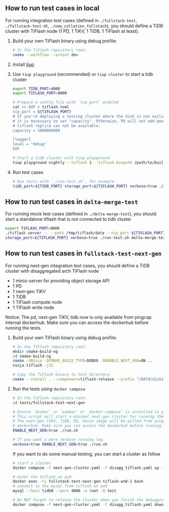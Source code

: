 ## How to run test cases in local

For running integration test cases (defined in `./fullstack-test`, `./fullstack-test-dt`, `./new_collation_fullstack`), you should define a TiDB cluster with TiFlash node (1 PD, 1 TiKV, 1 TiDB, 1 TiFlash at least).

1. Build your own TiFlash binary using debug profile:

    ```bash
    # In the TiFlash repository root:
    cmake --workflow --preset dev
    ```

2. Install [tiup](https://tiup.io/)
3. Use `tiup playground` (recommended) or `tiup cluster` to start a tidb cluster

    ```bash
    export TIDB_PORT=4000
    export TIFLASH_PORT=9000

    # Prepare a config file with `tcp_port` enabled
    cat << EOF > tiflash.toml
    tcp_port = ${TIFLASH_PORT}
    # If you're deploying a testing cluster where the disk is not exclusively dedicated to TiFlash,
    # it is necessary to set "capacity". Otherwise, PD will not add peers to TiFlash, making the
    # tiflash replica can not be available.
    capacity = 1000000000

    [logger]
    level = "debug"
    EOF

    # Start a tidb cluster with tiup playground
    tiup playground nightly --tiflash 1 --tiflash.binpath /path/to/build/tiflash --db.port ${TIDB_PORT} --tiflash.config ./tiflash.toml
    ```

4. Run test cases

    ```bash
    # Run tests with `./run-test.sh`, for example
    tidb_port=${TIDB_PORT} storage_port=${TIFLASH_PORT} verbose=true ./run-test.sh fullstack-test/ddl
    ```

## How to run test cases in `delta-merge-test`

For running mock test cases (defined in `./delta-merge-test`), you should start a standalone tiflash that is not connected to tidb cluster

```bash
export TIFLASH_PORT=9000
./tiflash server -- --path /tmp/tiflash/data --tcp_port ${TIFLASH_PORT}
storage_port=${TIFLASH_PORT} verbose=true ./run-test.sh delta-merge-test
```

## How to run test cases in `fullstack-test-next-gen`

For running next-gen integration test cases, you should define a TiDB cluster with disaggregated arch TiFlash node

* 1 minio-server for providing object storage API
* 1 PD
* 1 next-gen TiKV
* 1 TiDB
* 1 TiFlash compute node
* 1 TiFlash write node

Notice: The pd, next-gen TiKV, tidb now is only available from pingcap internal dockerhub. Make sure you can access the dockerhub before running the tests.

1. Build your own TiFlash binary using debug profile:

    ```bash
    # In the TiFlash repository root:
    mkdir cmake-build-ng
    cd cmake-build-ng
    cmake -GNinja -DCMAKE_BUILD_TYPE=DEBUG -DENABLE_NEXT_GEN=ON ..
    ninja tiflash -j32

    # Copy the TiFlash binary to test directory
    cmake --install . --component=tiflash-release --prefix "/DATA/disk1/jaysonhuang/tiflash/tests/.build/tiflash"
    ```

2. Run the tests using `docker compose`

    ```bash
    # In the TiFlash repository root:
    cd tests/fullstack-test-next-gen

    # Ensure `docker` or `podman` or `docker-compose` is installed in your env.
    # This script will start a minimal next-gen cluster for running the tests.
    # The next-gen TiKV, TiDB, PD, minio image will be pulled from pingcap internal
    # dockerhub. Make sure you can access the dockerhub before running the tests.
    ENABLE_NEXT_GEN=true ./run.sh

    # If you want a more verbose running log
    verbose=true ENABLE_NEXT_GEN=true ./run.sh
    ```

    If you want to do some manual testing, you can start a cluster as follow

    ```bash
    # start a cluster
    docker compose -f next-gen-cluster.yaml -f disagg_tiflash.yaml up -d

    # enter the tiflash wn pod
    docker exec -ti fullstack-test-next-gen-tiflash-wn0-1 bash
    # connect to the mysql from tiflash wn pod
    mysql --host tidb0 --port 4000 -u root -D test

    # Do NOT forget to release the cluster when you finish the debugging
    docker compose -f next-gen-cluster.yaml -f disagg_tiflash.yaml down
    ```
